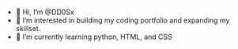 - 👋 Hi, I’m @DD0Sx
- 👀 I’m interested in building my coding portfolio and expanding my skillset.
- 🌱 I’m currently learning python, HTML, and CSS
  

<!---
DD0Sx/DD0Sx is a ✨ special ✨ repository because its `README.md` (this file) appears on your GitHub profile.
You can click the Preview link to take a look at your changes.
--->
